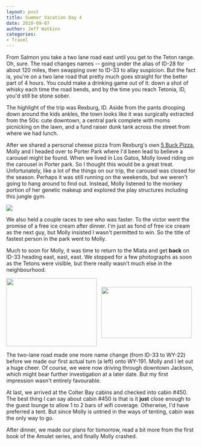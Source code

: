 ```yaml
---
layout: post
title: Summer Vacation Day 4
date: 2010-09-07
author: Jeff Watkins
categories:
- Travel
---
```


From Salmon you take a two lane road east until you get to the Teton range. Oh, sure. The road changes names -- going under the alias of ID-28 for about 120 miles, then swapping over to ID-33 to allay suspicion. But the fact is, you're on a two lane road that pretty much goes straight for the better part of 4 hours. You could make a drinking game out of it: down a shot of whisky each time the road bends, and by the time you reach Tetonia, ID, you'd still be stone sober.

The highlight of the trip was Rexburg, ID. Aside from the pants drooping down around the kids ankles, the town looks like it was surgically extracted from the 50s: cute downtown, a central park complete with moms picnicking on the lawn, and a fund raiser dunk tank across the street from where we had lunch.

After we shared a personal cheese pizza from Rexburg's own [5 Buck Pizza](http://www.5buckpizza.com/), Molly and I headed over to Porter Park where I'd been lead to believe a carousel might be found. When we lived in Los Gatos, Molly loved riding on the carousel in Porter park. So I thought this would be a great treat. Unfortunately, like a lot of the things on our trip, the carousel was closed for the season. Perhaps it was still running on the weekends, but we weren't going to hang around to find out. Instead, Molly listened to the monkey portion of her genetic makeup and explored the play structures including this jungle gym.

<div class="figure"><a href="http://www.flickr.com/photos/51164044@N00/4991806059" title="View 'IMG_0614' on Flickr.com"><img height="" class="photo" src="http://farm5.static.flickr.com/4147/4991806059_5af8ff0236_m.jpg" width=""/></a></div>

We also held a couple races to see who was faster. To the victor went the promise of a free ice cream after dinner. I'm just as fond of free ice cream as the next guy, but Molly insisted I wasn't permitted to win. So the title of fastest person in the park went to Molly.

Much to soon for Molly, it was time to return to the Miata and get **back** on ID-33 heading east, east, east. We stopped for a few photographs as soon as the Tetons were visible, but there really wasn't much else in the neighbourhood.

<div class="figure"><a href="http://www.flickr.com/photos/51164044@N00/4991753537" title="View 'IMG_0678' on Flickr.com"><img height="180" class="photo" src="http://farm5.static.flickr.com/4109/4991753537_50722b561e_m.jpg" width="240" style="vertical-align:middle;"/></a> &nbsp; <a href="http://www.flickr.com/photos/51164044@N00/4991753113" title="View 'IMG_0677' on Flickr.com"><img height="135" class="photo" src="http://farm5.static.flickr.com/4151/4991753113_9134217c1a_m.jpg" width="240" style="vertical-align:middle;"/></a></div>

The two-lane road made one more name change (from ID-33 to WY-22) before we made our first actual turn (a left) onto WY-191. Molly and I let out a huge cheer. Of course, we were now driving through downtown Jackson, which might bear further investigation at a later date. But my first impression wasn't entirely favourable.

At last, we arrived at the Colter Bay cabins and checked into cabin #450. The best thing I can say about cabin #450 is that is it **just** close enough to the guest lounge to allow 1 to 2 bars of wifi coverage. Otherwise, I'd have preferred a tent. But since Molly is untried in the ways of tenting, cabin was the only way to go.

After dinner, we made our plans for tomorrow, read a bit more from the first book of the Amulet series, and finally Molly crashed.